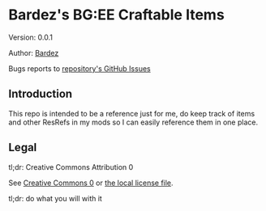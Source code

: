 # Bardez's BG:EE Craftable Items
Version: 0.0.1

Author: [Bardez](https://github.com/BardezAnAvatar)

Bugs reports to [repository's GitHub Issues](https://github.com/BardezAnAvatar/BGEE-Item-Codes/issues)


## Introduction
This repo is intended to be a reference just for me, do keep track of items and other ResRefs in my mods so I can easily reference them in one place.



## Legal
tl;dr: Creative Commons Attribution 0

See [Creative Commons 0](https://creativecommons.org/public-domain/cc0/) or [the local license file](LICENSE.md).

tl;dr: do what you will with it
